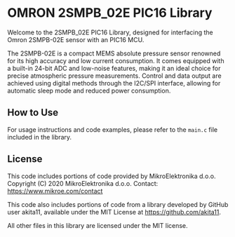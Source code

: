 # OMRON 2SMPB_02E PIC16 Library

Welcome to the 2SMPB_02E PIC16 Library, designed for interfacing the Omron 2SMPB-02E sensor with an PIC16 MCU.

The 2SMPB-02E is a compact MEMS absolute pressure sensor renowned for its high accuracy and low current consumption. It comes equipped with a built-in 24-bit ADC and low-noise features, making it an ideal choice for precise atmospheric pressure measurements. Control and data output are achieved using digital methods through the I2C/SPI interface, allowing for automatic sleep mode and reduced power consumption.


## How to Use
For usage instructions and code examples, please refer to the `main.c` file included in the library.

## License
This code includes portions of code provided by MikroElektronika d.o.o.
Copyright (C) 2020 MikroElektronika d.o.o.
Contact: https://www.mikroe.com/contact

This code also includes portions of code from a library developed by GitHub user akita11,
available under the MIT License at https://github.com/akita11.

All other files in this library are licensed under the MIT license.
